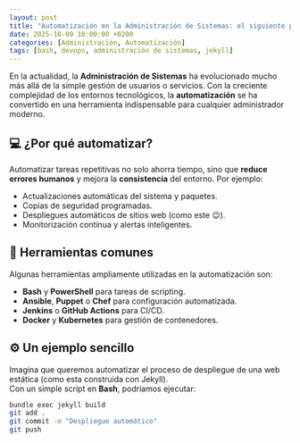 ```yaml
---
layout: post
title: "Automatización en la Administración de Sistemas: el siguiente paso"
date: 2025-10-09 10:00:00 +0200
categories: [Administración, Automatización]
tags: [bash, devops, administración de sistemas, jekyll]
---
```


En la actualidad, la **Administración de Sistemas** ha evolucionado mucho más allá de la simple gestión de usuarios o servicios. Con la creciente complejidad de los entornos tecnológicos, la **automatización** se ha convertido en una herramienta indispensable para cualquier administrador moderno.

## 💻 ¿Por qué automatizar?

Automatizar tareas repetitivas no solo ahorra tiempo, sino que **reduce errores humanos** y mejora la **consistencia** del entorno. Por ejemplo:
- Actualizaciones automáticas del sistema y paquetes.
- Copias de seguridad programadas.
- Despliegues automáticos de sitios web (como este 😉).
- Monitorización continua y alertas inteligentes.

## 🧠 Herramientas comunes

Algunas herramientas ampliamente utilizadas en la automatización son:

- **Bash** y **PowerShell** para tareas de scripting.
- **Ansible**, **Puppet** o **Chef** para configuración automatizada.
- **Jenkins** o **GitHub Actions** para CI/CD.
- **Docker** y **Kubernetes** para gestión de contenedores.

## ⚙️ Un ejemplo sencillo

Imagina que queremos automatizar el proceso de despliegue de una web estática (como esta construida con Jekyll).  
Con un simple script en **Bash**, podríamos ejecutar:

```bash
bundle exec jekyll build
git add .
git commit -m "Despliegue automático"
git push
